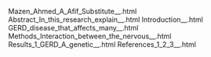 Mazen_Ahmed_A_Afif_Substitute__.html
Abstract_In_this_research_explain__.html
Introduction__.html
GERD_disease_that_affects_many__.html
Methods_Interaction_between_the_nervous__.html
Results_1_GERD_A_genetic__.html
References_1_2_3__.html